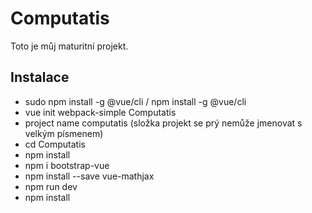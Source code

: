 Computatis
==========

Toto je můj maturitní projekt.

Instalace
---------
 - sudo npm install -g @vue/cli / npm install -g @vue/cli
 - vue init webpack-simple Computatis
  - project name computatis (složka projekt se prý nemůže jmenovat s velkým písmenem)
 - cd Computatis
 - npm install
 - npm i bootstrap-vue
 - npm install --save vue-mathjax
 - npm run dev
 - npm install

